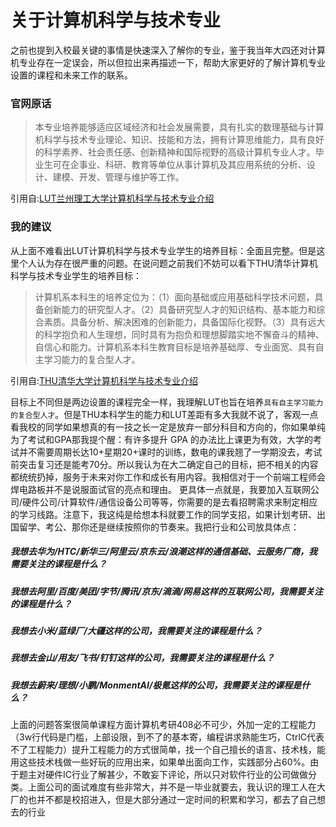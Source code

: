 # 关于计算机科学与技术专业

之前也提到入校最关键的事情是快速深入了解你的专业，鉴于我当年大四还对计算机专业存在一定误会，所以但拉出来再描述一下，帮助大家更好的了解计算机专业设置的课程和未来工作的联系。

### 官网原话
> 本专业培养能够适应区域经济和社会发展需要，具有扎实的数理基础与计算机科学与技术专业理论、知识、技能和方法，拥有计算思维能力，具有良好的科学素养、社会责任感、创新精神和国际视野的高级计算机专业人才。毕业生可在企事业、科研、教育等单位从事计算机及其应用系统的分析、设计、建模、开发、管理与维护等工作。

引用自:[LUT兰州理工大学计算机科学与技术专业介绍](https://jitong.lut.edu.cn/info/1291/10350.htm)

### 我的建议

从上面不难看出LUT计算机科学与技术专业学生的培养目标：全面且完整。但是这里个人认为存在很严重的问题。在说问题之前我们不妨可以看下THU清华计算机科学与技术专业学生的培养目标：
>计算机系本科生的培养定位为：（1）面向基础或应用基础科学技术问题，具备创新能力的研究型人才。（2）具备研究型人才的知识结构、基本能力和综合素质。具备分析、解决困难的创新能力，具备国际化视野。（3）具有远大的科学抱负和人生理想，同时具有为抱负和理想脚踏实地不懈奋斗的精神、自信心和能力。计算机系本科生教育目标是培养基础厚、专业面宽、具有自主学习能力的复合型人才。

引用自:[THU清华大学计算机科学与技术专业介绍](https://www.cs.tsinghua.edu.cn/info/1043/1369.htm)

目标上不同但是两边设置的课程完全一样，我理解LUT也旨在培养`具有自主学习能力的复合型人才`。但是THU本科学生的能力和LUT差距有多大我就不说了，客观一点看我校的同学如果想真的有一技之长一定是放弃一部分科目和方向的，你如果单纯为了考试和GPA那我提个醒：有许多提升 GPA 的办法比上课更为有效，大学的考试并不需要周期长达10+星期20+课时的训练，数电的课我翘了一学期没去，考试前突击复习还是能考70分。所以我认为在大二确定自己的目标，把不相关的内容都统统扔掉，服务于未来对你工作和成长有用内容。我相信对于一个前端工程师会焊电路板并不是说服面试官的亮点和理由。
更具体一点就是，我要加入互联网公司/硬件公司/计算软件/通信设备公司等等，你需要的是去看招聘需求来制定相应的学习线路。注意下，我这纯是给想本科就要工作的同学支招，如果计划考研、出国留学、考公、那你还是继续按照你的节奏来。我把行业和公司放具体点：

##### 我想去华为/HTC/新华三/阿里云/京东云/浪潮这样的通信基础、云服务厂商，我需要关注的课程是什么？
##### 我想去阿里/百度/美团/字节/腾讯/京东/滴滴/网易这样的互联网公司，我需要关注的课程是什么？
##### 我想去小米/蓝绿厂/大疆这样的公司，我需要关注的课程是什么？
##### 我想去金山/用友/飞书/钉钉这样的公司，我需要关注的课程是什么？
##### 我想去蔚来/理想/小鹏/MonmentAI/极氪这样的公司，我需要关注的课程是什么？

上面的问题答案很简单课程方面计算机考研408必不可少，外加一定的工程能力（3w行代码是门槛，上部设限，到不了的基本寄，编程讲求熟能生巧，CtrlC代表不了工程能力）提升工程能力的方式很简单，找一个自己擅长的语言、技术栈，能用这些技术栈做一些好玩的应用出来，如果单出面向工作，实践部分占60%。由于题主对硬件IC行业了解甚少，不敢妄下评论，所以只对软件行业的公司做做分类。上面公司的面试难度有些非常大，并不是一毕业就要去，我认识的理工人在大厂的也并不都是校招进入，但是大部分通过一定时间的积累和学习，都去了自己想去的行业
